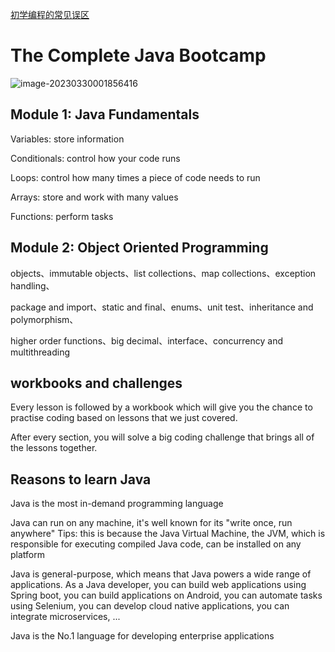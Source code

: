 [初学编程的常见误区](https://www.bilibili.com/video/BV1c54y1U7pp)

# The Complete Java Bootcamp

![image-20230330001856416](https://aliyun-oss-lpj.oss-cn-qingdao.aliyuncs.com/images/by-clipboard/image-20230330001856416.png)

## Module 1: Java Fundamentals

Variables: store information

Conditionals: control how your code runs

Loops: control how many times a piece of code needs to run

Arrays: store and work with many values

Functions: perform tasks

## Module 2: Object Oriented Programming

objects、immutable objects、list collections、map collections、exception handling、

package and import、static and final、enums、unit test、inheritance and polymorphism、

higher order functions、big decimal、interface、concurrency and multithreading

## workbooks and challenges

Every lesson is followed by a workbook which will give you the chance to practise coding based on lessons that we just covered.

After every section, you will solve a big coding challenge that brings all of the lessons together.

## Reasons to learn Java

Java is the most in-demand programming language

Java can run on any machine, it's well known for its "write once, run anywhere"
Tips: this is because the Java Virtual Machine, the JVM, which is responsible for executing compiled Java code, can be installed on any platform

Java is general-purpose, which means that Java powers a wide range of applications.
As a Java developer,
	you can build web applications using Spring boot,
	you can build applications on Android,
	you can automate tasks using Selenium,
	you can develop cloud native applications,
	you can integrate microservices,
	...

Java is the No.1 language for developing enterprise applications
